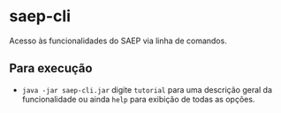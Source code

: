 # saep-cli
Acesso às funcionalidades do SAEP via linha de comandos.

## Para execução
- `java -jar saep-cli.jar` digite `tutorial` para uma descrição 
geral da funcionalidade ou ainda `help` para exibição de todas as opções.
